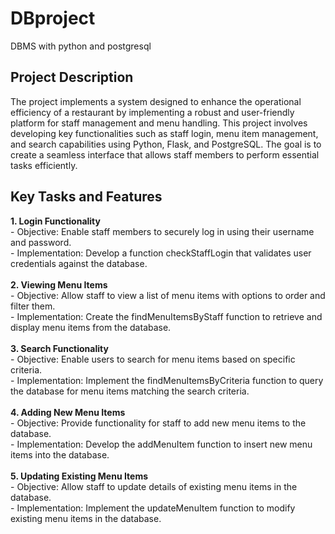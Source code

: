 # DBproject
DBMS with python and postgresql
<h2> Project Description</h2>
The project implements a system  designed to enhance the operational efficiency of a restaurant by implementing a robust and user-friendly platform for staff management and menu handling. This project involves developing key functionalities such as staff login, menu item management, and search capabilities using Python, Flask, and PostgreSQL. The goal is to create a seamless interface that allows staff members to perform essential tasks efficiently.
<br />

<h2>Key Tasks and Features</h2>
<b> 1. Login Functionality</b><br />
-  Objective: Enable staff members to securely log in using their username and password.<br />
-  Implementation: Develop a function checkStaffLogin that validates user credentials against the database. <br /><br />
<b> 2. Viewing Menu Items </b><br />
-  Objective: Allow staff to view a list of menu items with options to order and filter them.<br />
-  Implementation: Create the findMenuItemsByStaff function to retrieve and display menu items from the database. <br /><br />
<b> 3. Search Functionality </b><br />
-  Objective: Enable users to search for menu items based on specific criteria.<br />
-  Implementation: Implement the findMenuItemsByCriteria function to query the database for menu items matching the search criteria. <br /><br />
<b> 4. Adding New Menu Items </b><br />
-  Objective: Provide functionality for staff to add new menu items to the database.<br />
-  Implementation: Develop the addMenuItem function to insert new menu items into the database. <br /><br />
<b> 5. Updating Existing Menu Items </b><br />
-  Objective: Allow staff to update details of existing menu items in the database.<br />
-  Implementation: Implement the updateMenuItem function to modify existing menu items in the database. <br />
<br />

